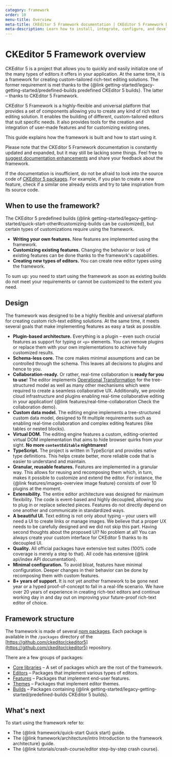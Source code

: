 ```yaml
---
category: framework
order: 10
menu-title: Overview
meta-title: CKEditor 5 Framework documentation | CKEditor 5 Framework Documentation
meta-description: Learn how to install, integrate, configure, and develop CKEditor 5 Framework. Browse through the API documentation and online samples.
---
```


# CKEditor&nbsp;5 Framework overview

CKEditor&nbsp;5 is a project that allows you to quickly and easily initialize one of the many types of editors it offers in your application. At the same time, it is a framework for creating custom-tailored rich-text editing solutions. The former requirement is met thanks to the {@link getting-started/legacy-getting-started/predefined-builds predefined CKEditor&nbsp;5 builds}. The latter &ndash; thanks to CKEditor&nbsp;5 Framework.

CKEditor&nbsp;5 Framework is a highly-flexible and universal platform that provides a set of components allowing you to create any kind of rich text editing solution. It enables the building of different, custom-tailored editors that suit specific needs. It also provides tools for the creation and integration of user-made features and for customizing existing ones.

This guide explains how the framework is built and how to start using it.

Please note that the CKEditor&nbsp;5 Framework documentation is constantly updated and expanded, but it may still be lacking some things. Feel free to [suggest documentation enhancements](https://github.com/ckeditor/ckeditor5/labels/type%3Adocs) and share your feedback about the framework.

If the documentation is insufficient, do not be afraid to look into the source code of [CKEditor&nbsp;5 packages](https://github.com/ckeditor?utf8=%E2%9C%93&q=ckeditor5&type=public). For example, if you plan to create a new feature, check if a similar one already exists and try to take inspiration from its source code.

## When to use the framework?

The CKEditor&nbsp;5 predefined builds {@link getting-started/legacy-getting-started/quick-start-other#customizing-builds can be customized}, but certain types of customizations require using the framework.

* **Writing your own features.** New features are implemented using the framework.
* **Customizing existing features.** Changing the behavior or look of existing features can be done thanks to the framework's capabilities.
* **Creating new types of editors.** You can create new editor types using the framework.

To sum up: you need to start using the framework as soon as existing builds do not meet your requirements or cannot be customized to the extent you need.

## Design

The framework was designed to be a highly flexible and universal platform for creating custom rich-text editing solutions. At the same time, it meets several goals that make implementing features as easy a task as possible.

* **Plugin-based architecture.** Everything is a plugin &ndash; even such crucial features as support for typing or `<p>` elements. You can remove plugins or replace them with your own implementations to achieve fully customized results.
* **Schema-less core.** The core makes minimal assumptions and can be controlled through the schema. This leaves all decisions to plugins and hence to you.
* **Collaboration-ready.** Or rather, real-time collaboration is **ready for you to use**! The editor implements [Operational Transformation](https://en.wikipedia.org/wiki/Operational_transformation) for the tree-structured model as well as many other mechanisms which were required to create a seamless collaborative UX. Additionally, we provide cloud infrastructure and plugins enabling real-time collaborative editing in your application! {@link features/real-time-collaboration Check the collaboration demo}.
* **Custom data model.** The editing engine implements a tree-structured custom data model, designed to fit multiple requirements such as enabling real-time collaboration and complex editing features (like tables or nested blocks).
* **Virtual DOM.** The editing engine features a custom, editing-oriented virtual DOM implementation that aims to hide browser quirks from your sight. **No more `contentEditable` nightmares!**
* **TypeScript.** The project is written in TypeScript and provides native type definitions. This helps create better, more reliable code that is easier to understand and maintain.
* **Granular, reusable features.** Features are implemented in a granular way. This allows for reusing and recomposing them which, in turn, makes it possible to customize and extend the editor. For instance, the {@link features/images-overview image feature} consists of over 10 plugins at the moment.
* **Extensibility.** The entire editor architecture was designed for maximum flexibility. The code is event-based and highly decoupled, allowing you to plug in or replace selected pieces. Features do not directly depend on one another and communicate in standardized ways.
* **A beautiful UI.** Text editing is not only about typing &ndash; your users will need a UI to create links or manage images. We believe that a proper UX needs to be carefully designed and we did not skip this part. Having second thoughts about the proposed UI? No problem at all! You can always create your custom interface for CKEditor&nbsp;5 thanks to its decoupled UI.
* **Quality.** All official packages have extensive test suites (100% code coverage is merely a step to that). All code has extensive {@link api/index API documentation}.
* **Minimal configuration.** To avoid bloat, features have minimal configuration. Deeper changes in their behavior can be done by recomposing them with custom features.
* **8+ years of support.** It is not yet another framework to be gone next year or a hyped proof-of-concept to fail in a real-life scenario. We have over 20 years of experience in creating rich-text editors and continue working day in and day out on improving your future-proof rich-text editor of choice.

## Framework structure

The framework is made of several [npm packages](https://npmjs.com). Each package is available in the `/packages` directory of the [https://github.com/ckeditor/ckeditor5](https://github.com/ckeditor/ckeditor5) repository.

There are a few groups of packages:

* [Core libraries](https://github.com/ckeditor/ckeditor5#core-libraries) &ndash; A set of packages which are the root of the framework.
* [Editors](https://github.com/ckeditor/ckeditor5#editors) &ndash; Packages that implement various types of editors.
* [Features](https://github.com/ckeditor/ckeditor5#features) &ndash; Packages that implement end-user features.
* [Themes](https://github.com/ckeditor/ckeditor5#themes) &ndash; Packages that implement editor themes.
* [Builds](https://github.com/ckeditor/ckeditor5#builds) &ndash; Packages containing {@link getting-started/legacy-getting-started/predefined-builds CKEditor&nbsp;5 builds}.

## What's next

To start using the framework refer to:

* The {@link framework/quick-start Quick start} guide.
* The {@link framework/architecture/intro Introduction to the framework architecture} guide.
* The {@link tutorials/crash-course/editor step-by-step crash course}.
